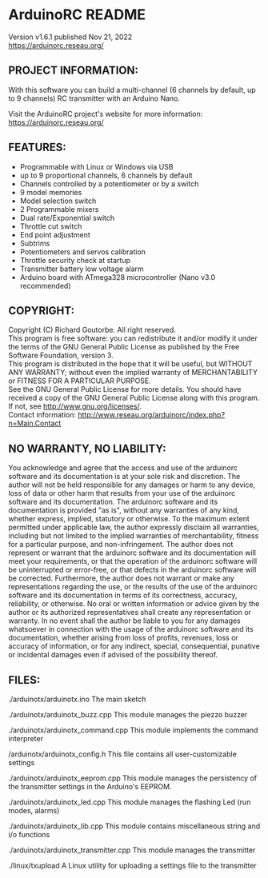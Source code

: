 # ArduinoRC README
Version v1.6.1 published Nov 21, 2022  
https://arduinorc.reseau.org/

## PROJECT INFORMATION:

With this software you can build a multi-channel (6 channels by default, up to 9 channels) RC transmitter with an Arduino Nano.

Visit the ArduinoRC project's website for more information: https://arduinorc.reseau.org/

## FEATURES:

* Programmable with Linux or Windows via USB
* up to 9 proportional channels, 6 channels by default 
* Channels controlled by a potentiometer or by a switch
* 9 model memories
* Model selection switch
* 2 Programmable mixers
* Dual rate/Exponential switch 
* Throttle cut switch
* End point adjustment
* Subtrims
* Potentiometers and servos calibration 
* Throttle security check at startup
* Transmitter battery low voltage alarm
* Arduino board with ATmega328 microcontroller (Nano v3.0 recommended)

## COPYRIGHT: 

Copyright (C) Richard Goutorbe.  All right reserved.  
This program is free software: you can redistribute it and/or modify it under the terms of the GNU General Public License as published by the Free Software Foundation, version 3.  
This program is distributed in the hope that it will be useful, but WITHOUT ANY WARRANTY; without even the implied warranty of  MERCHANTABILITY or FITNESS FOR A PARTICULAR PURPOSE.  
See the GNU General Public License for more details. You should have received a copy of the GNU General Public License along with this program.  If not, see <http://www.gnu.org/licenses/>.  
Contact information: http://www.reseau.org/arduinorc/index.php?n=Main.Contact

## NO WARRANTY, NO LIABILITY:

You acknowledge and agree that the access and use of the arduinorc software and its documentation is at your sole risk and discretion. The author will not be held responsible for any damages or harm to any device, loss of data or other harm that results from your use of the arduinorc software and its documentation. The arduinorc software and its documentation is provided "as is", without any warranties of any kind, whether express, implied, statutory or otherwise. To the maximum extent permitted under applicable law, the author expressly disclaim all warranties, including but not limited to the implied warranties of merchantability, fitness for a particular purpose, and non-infringement. The author does not represent or warrant that the arduinorc software and its documentation will meet your requirements, or that the operation of the arduinorc software will be uninterrupted or error-free, or that defects in the arduinorc software will be corrected. Furthermore, the author does not warrant or make any representations regarding the use, or the results of the use of the arduinorc software and its documentation in terms of its correctness, accuracy, reliability, or otherwise. No oral or written information or advice given by the author or its authorized representatives shall create any representation or warranty. In no event shall the author be liable to you for any damages whatsoever in connection with the usage of the arduinorc software and its documentation, whether arising from loss of profits, revenues, loss or accuracy of information, or for any indirect, special, consequential, punative or incidental damages even if advised of the possibility thereof.

## FILES:

./arduinotx/arduinotx.ino
	The main sketch

./arduinotx/arduinotx_buzz.cpp
	This module manages the piezzo buzzer

./arduinotx/arduinotx_command.cpp
	This module implements the command interpreter

/arduinotx/arduinotx_config.h 
	This file contains all user-customizable settings

./arduinotx/arduinotx_eeprom.cpp
	This module manages the persistency of the transmitter settings in the Arduino's EEPROM.

./arduinotx/arduinotx_led.cpp
	This module manages the flashing Led (run modes, alarms)

./arduinotx/arduinotx_lib.cpp
	This module contains miscellaneous string and i/o functions

./arduinotx/arduinotx_transmitter.cpp
	This module manages the transmitter

./linux/txupload
	A Linux utility for uploading a settings file to the transmitter
